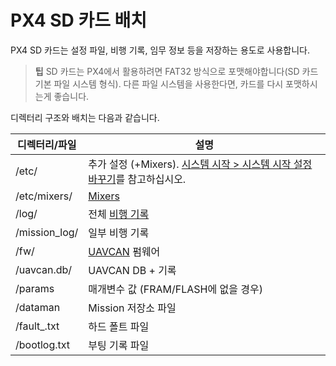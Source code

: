 # PX4 SD 카드 배치

PX4 SD 카드는 설정 파일, 비행 기록, 임무 정보 등을 저장하는 용도로 사용합니다.

> **팁** SD 카드는 PX4에서 활용하려면 FAT32 방식으로 포맷해야합니다(SD 카드 기본 파일 시스템 형식). 다른 파일 시스템을 사용한다면, 카드를 다시 포맷하시는게 좋습니다.

디렉터리 구조와 배치는 다음과 같습니다.

| 디렉터리/파일               | 설명                                                                                                            |
| --------------------- | ------------------------------------------------------------------------------------------------------------- |
| /etc/                 | 추가 설정 (+Mixers). [시스템 시작 > 시스템 시작 설정 바꾸기](../concept/system_startup.md#replacing-the-system-startup)를 참고하십시오. |
| /etc/mixers/          | [Mixers](../concept/mixing.md)                                                                                |
| /log/                 | 전체 [비행 기록](../log/logging.md)                                                                                 |
| /mission_log/         | 일부 비행 기록                                                                                                      |
| /fw/                  | [UAVCAN](../uavcan/README.md) 펌웨어                                                                             |
| /uavcan.db/           | UAVCAN DB + 기록                                                                                                |
| /params               | 매개변수 값 (FRAM/FLASH에 없을 경우)                                                                                    |
| /dataman              | Mission 저장소 파일                                                                                                |
| /fault_<datetime>.txt | 하드 폴트 파일                                                                                                      |
| /bootlog.txt          | 부팅 기록 파일                                                                                                      |

